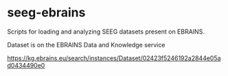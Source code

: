 # seeg-ebrains
Scripts for loading and analyzing SEEG datasets present on EBRAINS.

Dataset is on the EBRAINS Data and Knowledge service

https://kg.ebrains.eu/search/instances/Dataset/02423f5246192a2844e05ad0434490e0
